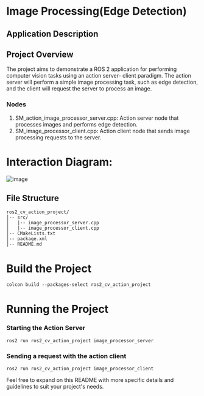 # Image Processing(Edge Detection)
## Application Description
## Project Overview
The project aims to demonstrate a ROS 2 application for performing computer vision tasks using an action server-
client paradigm. The action server will perform a simple image processing task, such as edge detection, and the
client will request the server to process an image.
### Nodes
1. SM_action_image_processor_server.cpp: Action server node that processes images and performs edge
detection.
2. SM_image_processor_client.cpp: Action client node that sends image processing requests to the server.
# Interaction Diagram:
![image](https://github.com/ImAli0/ROS_Smart_Mobility_Course_activities/assets/113502495/306a6e58-ce52-47f8-99dd-88a0e4c1aeb4)
## File Structure
```
ros2_cv_action_project/
│-- src/
│   |-- image_processor_server.cpp
│   |-- image_processor_client.cpp
│-- CMakeLists.txt
│-- package.xml
│-- README.md
```
# Build the Project
```
colcon build --packages-select ros2_cv_action_project
```
# Running the Project
### Starting the Action Server
```
ros2 run ros2_cv_action_project image_processor_server
```
### Sending a request with the action client
```
ros2 run ros2_cv_action_project image_processor_client
```
Feel free to expand on this README with more specific details and guidelines to suit your project's needs.
